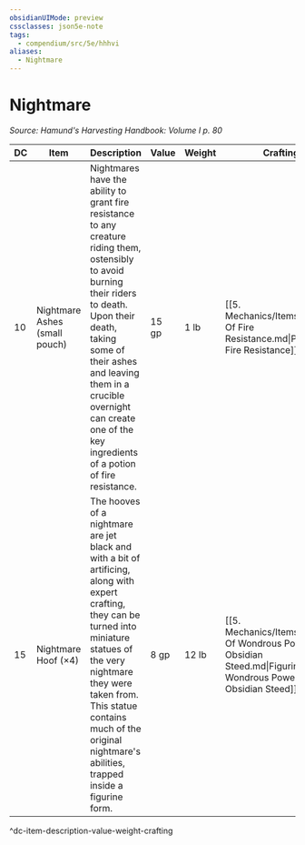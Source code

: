 ```yaml
---
obsidianUIMode: preview
cssclasses: json5e-note
tags:
  - compendium/src/5e/hhhvi
aliases:
  - Nightmare
---
```

# Nightmare
*Source: Hamund's Harvesting Handbook: Volume I p. 80* 

| DC | Item | Description | Value | Weight | Crafting |
|----|------|-------------|-------|--------|----------|
| 10 | Nightmare Ashes (small pouch) | Nightmares have the ability to grant fire resistance to any creature riding them, ostensibly to avoid burning their riders to death. Upon their death, taking some of their ashes and leaving them in a crucible overnight can create one of the key ingredients of a potion of fire resistance. | 15 gp | 1 lb | [[5. Mechanics/Items/Potion Of Fire Resistance.md\|Potion of Fire Resistance]] |
| 15 | Nightmare Hoof (×4) | The hooves of a nightmare are jet black and with a bit of artificing, along with expert crafting, they can be turned into miniature statues of the very nightmare they were taken from. This statue contains much of the original nightmare's abilities, trapped inside a figurine form. | 8 gp | 12 lb | [[5. Mechanics/Items/Figurine Of Wondrous Power Obsidian Steed.md\|Figurine of Wondrous Power, Obsidian Steed]] |
^dc-item-description-value-weight-crafting
